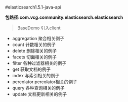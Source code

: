 #elasticsearch1.5.1-java-api

**包路径:com.vcg.community.elasticsearch.elasticsearch**

 >  BaseDemo  引入client

 - aggregation 
 聚合相关例子
 - count 
 计数相关的例子
 - delete 
 删除相关的例子
 - facets
 切面相关的例子
 - filter
  各种过滤器相关的例子
  - get
  获取文档的例子
   - index
    与索引相关的例子
  - percolator
  percolator相关的例子
  - query
  各种查询相关的例子
  - update
  文档更新相关的例子
  
  
 

